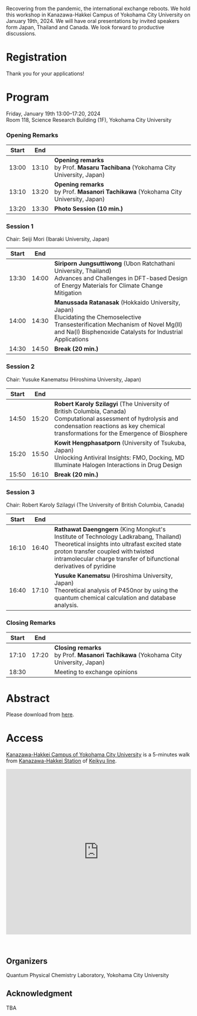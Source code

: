 Recovering from the pandemic, the international exchange reboots. We hold this workshop in Kanazawa-Hakkei Campus of Yokohama City University on January 19th, 2024. We will have oral presentations by invited speakers form Japan, Thailand and Canada. We look forward to productive discussions.


# Registration

Thank you for your applications!

# Program

Friday, January 19th 13:00–17:20, 2024<br>
Room 118, Science Research Building (1F), Yokohama City University

### Opening Remarks

| Start | End   |         |
| :---: | :---: | :------ |
| 13:00 | 13:10 | **Opening remarks**<br>by Prof. **Masaru Tachibana** (Yokohama City University, Japan) |
| 13:10 | 13:20 | **Opening remarks**<br>by Prof. **Masanori Tachikawa** (Yokohama City University, Japan) |
| 13:20 | 13:30 | **Photo Session (10 min.)** |

### Session 1

Chair: Seiji Mori (Ibaraki University, Japan)

| Start | End   |         |
| :---: | :---: | :------ |
| 13:30 | 14:00 | **Siriporn Jungsuttiwong** (Ubon Ratchathani University, Thailand)<br>Advances and Challenges in DFT-based Design of Energy Materials for Climate Change Mitigation |
| 14:00 | 14:30 | **Manussada Ratanasak** (Hokkaido University, Japan)<br>Elucidating the Chemoselective Transesterification Mechanism of Novel Mg(II) and Na(I) Bisphenoxide Catalysts for Industrial Applications  |
| 14:30 | 14:50 | **Break (20 min.)** |

### Session 2

Chair: Yusuke Kanematsu (Hiroshima University, Japan)  

| Start | End   |         |
| :---: | :---: | :------ |
| 14:50 | 15:20 | **Robert Karoly Szilagyi** (The University of British Columbia, Canada)<br>Computational assessment of hydrolysis and condensation reactions as key chemical transformations for the Emergence of Biosphere  |
| 15:20 | 15:50 | **Kowit Hengphasatporn** (University of Tsukuba, Japan)<br>Unlocking Antiviral Insights: FMO, Docking, MD Illuminate Halogen Interactions in Drug Design  |
| 15:50 | 16:10 | **Break (20 min.)** |

### Session 3

Chair: Robert Karoly Szilagyi (The University of British Columbia, Canada)

| Start | End   |         |
| :---: | :---: | :------ |
| 16:10 | 16:40 | **Rathawat Daengngern** (King Mongkut's Institute of Technology Ladkrabang, Thailand)<br>Theoretical insights into ultrafast excited state proton transfer coupled with twisted intramolecular charge transfer of bifunctional derivatives of pyridine |
| 16:40 | 17:10 | **Yusuke Kanematsu** (Hiroshima University, Japan)<br>Theoretical analysis of P450nor by using the quantum chemical calculation and database analysis. |

### Closing Remarks

| Start | End   |         |
| :---: | :---: | :------ |
| 17:10 | 17:20 | **Closing remarks**<br>by Prof. **Masanori Tachikawa** (Yokohama City University, Japan) |
| 18:30 |       | Meeting to exchange opinions |

# Abstract

Please download from [here](https://www-user.yokohama-cu.ac.jp/~tachi/secret/Program_JTTCC2023_IWQC2023.pdf).

# Access

[Kanazawa-Hakkei Campus of Yokohama City University](https://goo.gl/maps/UwE5dQeStBsi8jVu5) is a 5-minutes walk from [Kanazawa-Hakkei Station](https://maps.app.goo.gl/mWU5TP94mPia5UZX8) of [Keikyu line](https://www.haneda-tokyo-access.com/en/).

<iframe src="https://www.google.com/maps/embed?pb=!1m14!1m8!1m3!1d13019.591406458434!2d139.5989118!3d35.333358!3m2!1i1024!2i768!4f13.1!3m3!1m2!1s0x601843fd143d2285%3A0xa2bfcf87b9aac00d!2sYokohama%20City%20University%20Kanazawa-Hakkei%20Campus!5e0!3m2!1sen!2sjp!4v1704183177009!5m2!1sen!2sjp" width="600" height="450" style="border:0;margin-bottom:30px; max-width: 100%;" allowfullscreen="" loading="lazy" referrerpolicy="no-referrer-when-downgrade"></iframe>

## Organizers

Quantum Physical Chemistry Laboratory, Yokohama City University

## Acknowledgment

TBA
